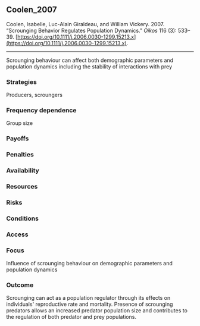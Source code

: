 ## Coolen_2007

Coolen, Isabelle, Luc-Alain Giraldeau, and William Vickery. 2007. “Scrounging Behavior Regulates Population Dynamics.” _Oikos_ 116 (3): 533–39. [https://doi.org/10.1111/j.2006.0030-1299.15213.x](https://doi.org/10.1111/j.2006.0030-1299.15213.x).

---

Scrounging behaviour can affect both demographic parameters and population dynamics including the stability of interactions with prey



### Strategies
Producers, scroungers

### Frequency dependence
Group size

### Payoffs

### Penalties

### Availability

### Resources

### Risks

### Conditions

### Access

### Focus
Influence of scrounging behaviour on demographic parameters and population dynamics

### Outcome
Scrounging can act as a population regulator through its effects on individuals' reproductive rate and mortality. Presence of scrounging predators allows an increased predator population size and contributes to the regulation of both predator and prey populations. 


